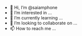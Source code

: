 - 👋 Hi, I’m @saiamphone
- 👀 I’m interested in ...
- 🌱 I’m currently learning ...
- 💞️ I’m looking to collaborate on ...
- 📫 How to reach me ...

<!---
saiamphone/saiamphone is a ✨ special ✨ repository because its `README.md` (this file) appears on your GitHub profile.
You can click the Preview link to take a look at your changes.
--->
